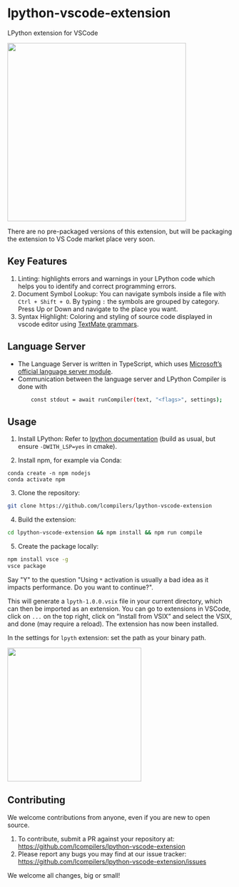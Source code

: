 # lpython-vscode-extension
LPython extension for VSCode

<img src="https://user-images.githubusercontent.com/68434944/183258400-5bd2bc4e-594d-4339-aaa9-0d033215ca58.gif" height=400/>

There are no pre-packaged versions of this extension, but will be packaging the extension to VS Code market place very soon. 

## Key Features

1. Linting: highlights errors and warnings in your LPython code which helps you to identify and correct programming errors.
2. Document Symbol Lookup: You can navigate symbols inside a file with `Ctrl + Shift + O`. By typing `:` the symbols are grouped by category. Press Up or Down and navigate to the place you want.
3. Syntax Highlight: Coloring and styling of source code displayed in vscode editor using [TextMate grammars](https://macromates.com/manual/en/language_grammars).

## Language Server

- The Language Server is written in TypeScript, which uses [Microsoft’s official language server module](https://github.com/microsoft/vscode-languageserver-node). 
- Communication between the language server and LPython Compiler is done with 
    ```bash
        const stdout = await runCompiler(text, "<flags>", settings); 
    ```

## Usage

1. Install LPython: Refer to [lpython documentation](https://github.com/lcompilers/lpython#installation) (build as usual, but ensure `-DWITH_LSP=yes` in cmake).

2. Install npm, for example via Conda:
```
conda create -n npm nodejs
conda activate npm
```

3. Clone the repository:
```bash
git clone https://github.com/lcompilers/lpython-vscode-extension
```

4. Build the extension:
```bash
cd lpython-vscode-extension && npm install && npm run compile
```

5. Create the package locally:
```bash
npm install vsce -g
vsce package
```
Say "Y" to the question "Using `*` activation is usually a bad idea as it impacts performance. Do you want to continue?".

This will generate a `lpyth-1.0.0.vsix` file in your current directory, which
can then be imported as an extension. You can go to extensions in VSCode, click
on `...` on the top right, click on “Install from VSIX” and select the VSIX,
and done (may require a reload). The extension has now been installed.


In the settings for `lpyth` extension: set the path as your binary path.

<img src="https://user-images.githubusercontent.com/68434944/183254852-0a68e08c-6094-4c9a-b63b-c2aec83bce3e.png" height=300/>

## Contributing

We welcome contributions from anyone, even if you are new to open source. 

1. To contribute, submit a PR against your repository at: https://github.com/lcompilers/lpython-vscode-extension
2. Please report any bugs you may find at our issue tracker: https://github.com/lcompilers/lpython-vscode-extension/issues

We welcome all changes, big or small! 
